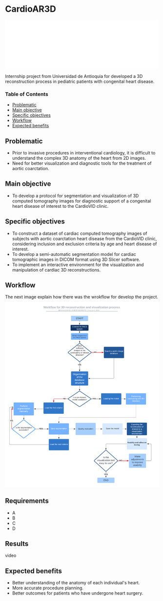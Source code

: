 # CardioAR3D
![facultad de ingenieria](https://github.com/doviedob/CardioAR3D/blob/main/Images/facultad%20de%20ingenieria.png)

Internship project from Universidad de Antioquia for developed a 3D reconstruction process in pediatric patients with congenital heart disease.


### Table of Contents
- [Problematic](#problematic)
- [Main objective](#main-objective)
- [Specific objectives](#specific-objectives)
- [Workflow](#workflow)
- [Expected benefits](#expected-benefits)

## Problematic

- Prior to invasive procedures in interventional cardiology, it is difficult to understand the complex 3D anatomy of the heart from 2D images.
- Need for better visualization and diagnostic tools for the treatment of aortic coarctation.

## Main objective

- To develop a protocol for segmentation and visualization of 3D computed tomography images for diagnostic support of a congenital heart disease of interest to the CardioVID clinic.

## Specific objectives

- To construct a dataset of cardiac computed tomography images of subjects with aortic coarctation heart disease from the CardioVID clinic, considering inclusion and exclusion criteria by age and heart disease of interest.
- To develop a semi-automatic segmentation model for cardiac tomographic images in DICOM format using 3D Slicer software.
- To implement an interactive environment for the visualization and manipulation of cardiac 3D reconstructions.

## Workflow

The next image explain how there was the wrokflow for develop the project.
![flujo de trabajo](https://github.com/doviedob/CardioAR3D/blob/294b87ec044c39f94411f67d43ca546e443fc968/Images/Workflow.png)

## Requirements

- A
- B
- C
- D

## Results

video

## Expected benefits

- Better understanding of the anatomy of each individual's heart.
- More accurate procedure planning.
- Better outcomes for patients who have undergone heart surgery.

